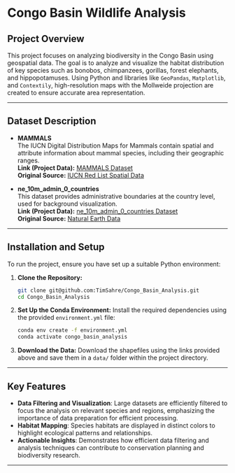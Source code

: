 
# **Congo Basin Wildlife Analysis**

## **Project Overview**
This project focuses on analyzing biodiversity in the Congo Basin using geospatial data. The goal is to analyze and visualize the habitat distribution of key species such as bonobos, chimpanzees, gorillas, forest elephants, and hippopotamuses. Using Python and libraries like `GeoPandas`, `Matplotlib`, and `Contextily`, high-resolution maps with the Mollweide projection are created to ensure accurate area representation.

---

## **Dataset Description**
- **MAMMALS**  
  The IUCN Digital Distribution Maps for Mammals contain spatial and attribute information about mammal species, including their geographic ranges.  
  **Link (Project Data):** [MAMMALS Dataset](https://drive.google.com/drive/folders/1fLYhp8MD0JtkRMrnQsHBjKrf3tZ36AlT?usp=drive_link)  
  **Original Source:** [IUCN Red List Spatial Data](https://www.iucnredlist.org/resources/spatial-data-download)

- **ne_10m_admin_0_countries**  
  This dataset provides administrative boundaries at the country level, used for background visualization.  
  **Link (Project Data):** [ne_10m_admin_0_countries Dataset](https://drive.google.com/drive/folders/1yFxOX_BxAXtBWo-ix6Qn8xCYa0E2JGRf?usp=drive_link)  
  **Original Source:** [Natural Earth Data](https://www.naturalearthdata.com/downloads/10m-cultural-vectors/)

---

## **Installation and Setup**
To run the project, ensure you have set up a suitable Python environment:

1. **Clone the Repository:**
   ```bash
   git clone git@github.com:TimSahre/Congo_Basin_Analysis.git
   cd Congo_Basin_Analysis
   ```

2. **Set Up the Conda Environment:**
   Install the required dependencies using the provided `environment.yml` file:
   ```bash
   conda env create -f environment.yml
   conda activate congo_basin_analysis
   ```

3. **Download the Data:**
   Download the shapefiles using the links provided above and save them in a `data/` folder within the project directory.

---

## **Key Features**
- **Data Filtering and Visualization**: Large datasets are efficiently filtered to focus the analysis on relevant species and regions, emphasizing the importance of data preparation for efficient processing.
- **Habitat Mapping**: Species habitats are displayed in distinct colors to highlight ecological patterns and relationships.
- **Actionable Insights**: Demonstrates how efficient data filtering and analysis techniques can contribute to conservation planning and biodiversity research.

---